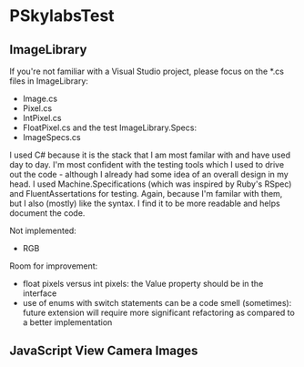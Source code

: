 PSkylabsTest
============

ImageLibrary
----

If you're not familiar with a Visual Studio project, please focus on the *.cs files in ImageLibrary\:
 - Image.cs
 - Pixel.cs
 - IntPixel.cs
 - FloatPixel.cs
 and the test ImageLibrary.Specs\:
 - ImageSpecs.cs

I used C# because it is the stack that I am most familar with and have used day to day. I'm most confident with the testing tools which I used to drive out the code - although I already had some idea of an overall design in my head.
I used Machine.Specifications (which was inspired by Ruby's RSpec) and FluentAssertations for testing. Again, because I'm familar with them, but I also (mostly) like the syntax. I find it to be more readable and helps document the code.

Not implemented: 
 - RGB

Room for improvement: 
 - float pixels versus int pixels: the Value property should be in the interface
 - use of enums with switch statements can be a code smell (sometimes): future extension will require more significant refactoring as compared to a better implementation

JavaScript View Camera Images
----

